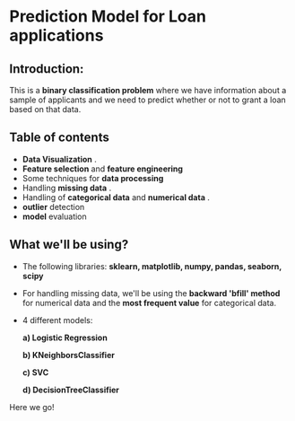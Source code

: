 # Prediction Model for Loan applications

## Introduction:

This is a  **binary classification problem** where we have information about a sample of applicants and we need to predict whether or not to grant a loan based on that data.

## Table of contents

* **Data Visualization** .
* **Feature selection** and **feature engineering**   
* Some techniques for **data processing**
* Handling **missing data** .
* Handling of **categorical data** and **numerical data** .
* **outlier** detection
* **model** evaluation

## What we'll be using?

* The following libraries: **sklearn, matplotlib, numpy, pandas, seaborn, scipy**

* For handling missing data, we'll be using the **backward 'bfill' method** for numerical data and the **most frequent value** for categorical data.

* 4 different models:

    **a) Logistic Regression**
    
    **b) KNeighborsClassifier**
    
    **c) SVC**
    
    **d) DecisionTreeClassifier**
    
Here we go!
